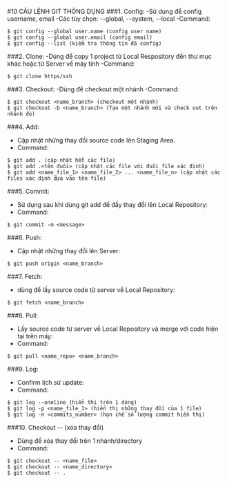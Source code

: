 #10 CÂU LỆNH GIT THÔNG DỤNG
###1. Config:
-Sử dụng để config username, email
-Các tùy chọn: --global, --system, --local
-Command:
``` 
$ git config --global user.name (config user name)
$ git config --global user.email (config email)
$ git config --list (kiểm tra thông tin đã config)
```
###2. Clone:
-Dùng để copy 1 project từ Local Respository đến thư mục khác hoặc từ Server về máy tính
-Command:
```
$ git clone https/ssh
```
###3. Checkout:
-Dùng để checkout một nhánh
-Command: 
```
$ git checkout <name_branch> (checkout một nhánh)
$ git checkout -b <name_branch> (Tạo một nhánh mới và check out trên nhánh đó)
```
###4. Add:
- Cập nhật những thay đổi source code lên Staging Area.
- Command:
```
$ git add . (cập nhật hết các file)
$ git add .<tên đuôi> (cập nhật các file với đuôi file xác định)
$ git add <name_file_1> <name_file_2> ... <name_file_n> (cập nhật các files xác định dựa vào tên file)
```
###5. Commit:
- Sử dụng sau khi dùng git add để đẩy thay đổi lên Local Repository:
- Command: 
```
$ git commit -m <message>
```
###6. Push:
- Cập nhật những thay đổi lên Server:
```
$ git push origin <name_branch>
```
###7. Fetch:
- dùng để lấy source code từ server về Local Repository:
```
$ git fetch <name_branch>
```
###8. Pull:
- Lấy source code từ server về Local Repository và merge với code hiện tại trên máy:
- Command:
```
$ git pull <name_repo> <name_branch>
```
###9. Log:
- Confirm lịch sử update:
- Command:
```
$ git log --oneline (hiển thị trên 1 dòng)
$ git log -p <name_file_1> (hiển thị những thay đổi của 1 file)
$ git log -n <commits_number> (hạn chế số lượng commit hiển thị)
```
###10. Checkout -- (xóa thay đổi)
- Dùng để xóa thay đổi trên 1 nhánh/directory
- Command:
```
$ git checkout -- <name_file>
$ git checkout -- <name_directory>
$ git checkout -- .
```


